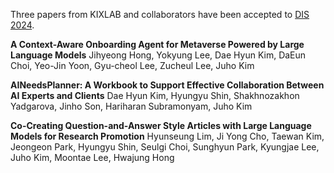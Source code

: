 Three papers from KIXLAB and collaborators have been accepted to [DIS 2024](https://dis.acm.org/2024/).

**A Context-Aware Onboarding Agent for Metaverse Powered by Large Language Models**
Jihyeong Hong, Yokyung Lee, Dae Hyun Kim, DaEun Choi, Yeo-Jin Yoon, Gyu-cheol Lee, Zucheul Lee, Juho Kim

**AINeedsPlanner: A Workbook to Support Effective Collaboration Between AI Experts and Clients**
Dae Hyun Kim, Hyungyu Shin, Shakhnozakhon Yadgarova, Jinho Son, Hariharan Subramonyam, Juho Kim

**Co-Creating Question-and-Answer Style Articles with Large Language Models for Research Promotion**
Hyunseung Lim, Ji Yong Cho, Taewan Kim, Jeongeon Park, Hyungyu Shin, Seulgi Choi, Sunghyun Park, Kyungjae Lee, Juho Kim, Moontae Lee, Hwajung Hong
